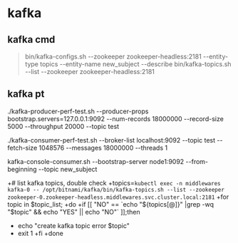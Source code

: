 # kafka

## kafka cmd

> bin/kafka-configs.sh --zookeeper zookeeper-headless:2181 --entity-type topics --entity-name new_subject --describe
> bin/kafka-topics.sh --list --zookeeper zookeeper-headless:2181

## kafka pt

./kafka-producer-perf-test.sh --producer-props bootstrap.servers=127.0.0.1:9092 --num-records 18000000 --record-size 5000 --throughput 20000 --topic test


./kafka-consumer-perf-test.sh --broker-list localhost:9092 --topic test --fetch-size 1048576 --messages 18000000 --threads 1


 kafka-console-consumer.sh --bootstrap-server node1:9092 --from-beginning --topic new_subject


+# list kafka topics, double check
+topics=`kubectl exec -n middlewares kafka-0 -- /opt/bitnami/kafka/bin/kafka-topics.sh --list --zookeeper zookeeper-0.zookeeper-headless.middlewares.svc.cluster.local:2181`
+for topic in $topic_list;
+do
+if [[ "NO" == `echo "${topics[@]}" |grep -wq "$topic" && echo "YES" || echo "NO"` ]];then
+    echo "create kafka topic error $topic"
+    exit 1
+fi
+done

